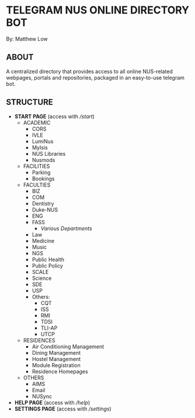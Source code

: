# TELEGRAM NUS ONLINE DIRECTORY BOT  
By: Matthew Low

## ABOUT
A centralized directory that provides access to all online NUS-related webpages, portals and repositories, packaged in an easy-to-use telegram bot.

## STRUCTURE
 * **START PAGE** (access with _/start_)
     - ACADEMIC
         + CORS
         + IVLE
         + LumiNus
         + MyIsis
         + NUS Libraries
         + Nusmods
     - FACILITIES
         + Parking
         + Bookings
     - FACULTIES
         + BIZ
         + COM
         + Dentistry
         + Duke-NUS
         + ENG
         + FASS
             * _Various Departments_
         + Law
         + Medicine
         + Music
         + NGS
         + Public Health
         + Public Policy
         + SCALE
         + Science
         + SDE
         + USP
         + Others:
             * CQT
             * ISS
             * RMI
             * TDSI
             * TLI-AP
             * UTCP
     - RESIDENCES
         + Air Conditioning Management
         + Dining Management
         + Hostel Management
         + Module Registration
         + Residence Homepages
     - OTHERS
         + AIMS
         + Email
         + NUSync
 * **HELP PAGE** (access with _/help_)
 * **SETTINGS PAGE** (access with _/settings_)
